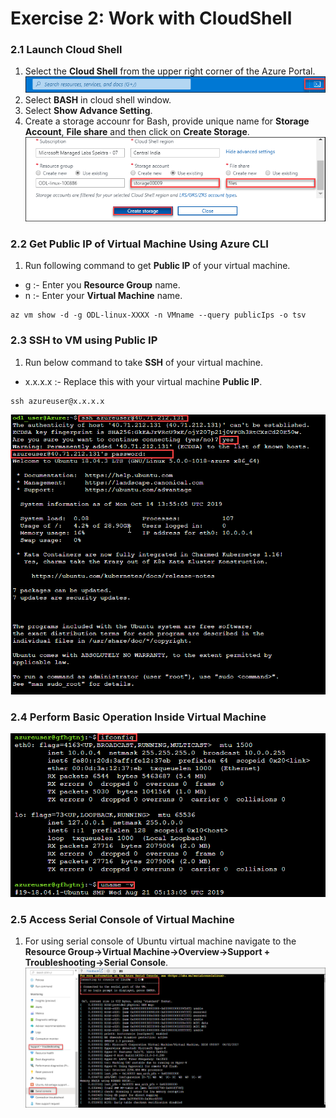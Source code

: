 # Exercise 2: Work with CloudShell

### 2.1 Launch Cloud Shell
1. Select the **Cloud Shell** from the upper right corner of the Azure Portal.<br/>
<img src="images/azureclisign.png"/><br/>
2. Select **BASH** in cloud shell window.<br/>
3. Select **Show Advance Setting**.<br/>
4. Create a storage accounr for Bash, provide unique name for **Storage Account**, **File share** and then click on **Create Storage**.<br/>
<img src="images/bashst.png"/><br/>

### 2.2 Get Public IP of Virtual Machine Using Azure CLI 
1. Run following command to get **Public IP** of your virtual machine.<br/>
  * g :- Enter you **Resource Group** name.<br/>
  * n :- Enter  your **Virtual Machine** name.<br/>

```
az vm show -d -g ODL-linux-XXXX -n VMname --query publicIps -o tsv
```

### 2.3 SSH to VM using Public IP
1. Run below command to take **SSH** of your virtual machine.<br/>
  * x.x.x.x :- Replace this with your virtual machine **Public IP**.<br/>
```
ssh azureuser@x.x.x.x
```
<img src="images/ssh.png"/><br/>

### 2.4 Perform Basic Operation Inside Virtual Machine

<img src="images/task.png"/><br/>

### 2.5 Access Serial Console of Virtual Machine
1. For using serial console of Ubuntu virtual machine navigate to the **Resource Group->Virtual Machine->Overview->Support + Troubleshooting->Serial Console**.<br/>
<img src="images/serialconsole.png "/><br/>
